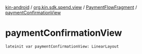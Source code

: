 [kin-android](../../index.md) / [org.kin.sdk.spend.view](../index.md) / [PaymentFlowFragment](index.md) / [paymentConfirmationView](./payment-confirmation-view.md)

# paymentConfirmationView

`lateinit var paymentConfirmationView: LinearLayout`